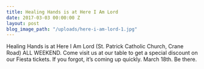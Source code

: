 ```yaml
---
title: Healing Hands is at Here I Am Lord
date: 2017-03-03 00:00:00 Z
layout: post
blog_image_path: "/uploads/here-i-am-lord-1.jpg"
---
```


Healing Hands is at Here I Am Lord (St. Patrick Catholic Church, Crane Road) ALL WEEKEND. Come visit us at our table to get a special discount on our Fiesta tickets. If you forgot, it’s coming up quickly. March 18th. Be there.